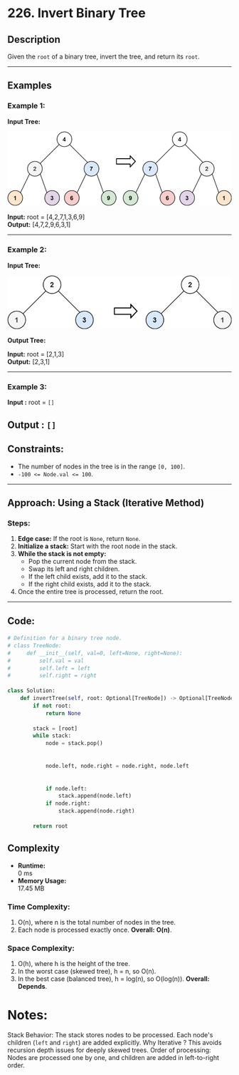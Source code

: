 # 226. Invert Binary Tree

## Description
Given the `root` of a binary tree, invert the tree, and return its `root`.

---

## Examples

### Example 1:

**Input Tree:**

![1](1.jpg)


**Input:** root = [4,2,7,1,3,6,9]  
**Output:** [4,7,2,9,6,3,1]

---

### Example 2:

**Input Tree:**

![1](2.jpg)

**Output Tree:**



**Input:** root = [2,1,3]  
**Output:** [2,3,1]

---

### Example 3:

**Input :**  root = `[]`


**Output :**  `[]`
---

## Constraints:
- The number of nodes in the tree is in the range `[0, 100]`.
- `-100 <= Node.val <= 100`.

---

## Approach: Using a Stack (Iterative Method)

### Steps:
1. **Edge case:** If the root is `None`, return `None`.
2. **Initialize a stack:** Start with the root node in the stack.
3. **While the stack is not empty:**
   - Pop the current node from the stack.
   - Swap its left and right children.
   - If the left child exists, add it to the stack.
   - If the right child exists, add it to the stack.
4. Once the entire tree is processed, return the root.

---

## Code:
```python
# Definition for a binary tree node.
# class TreeNode:
#     def __init__(self, val=0, left=None, right=None):
#         self.val = val
#         self.left = left
#         self.right = right

class Solution:
    def invertTree(self, root: Optional[TreeNode]) -> Optional[TreeNode]:
        if not root:  
            return None

        stack = [root]  
        while stack:
            node = stack.pop() 
            
            
            node.left, node.right = node.right, node.left

            
            if node.left:
                stack.append(node.left)
            if node.right:
                stack.append(node.right)

        return root  

```


## Complexity
- **Runtime:**  
  0 ms
- **Memory Usage:**  
  17.45 MB

### Time Complexity:
1. O(n), where n is the total number of nodes in the tree.
2. Each node is processed exactly once.
**Overall:** **O(n)**.

### Space Complexity:
1. O(h), where h is the height of the tree.
2. In the worst case (skewed tree), h = n, so O(n).
3. In the best case (balanced tree), h = log(n), so O(log(n)).
**Overall:** **Depends**.


# Notes:
Stack Behavior: The stack stores nodes to be processed. Each node's children (`left` and `right`) are added explicitly.
Why Iterative ? This avoids recursion depth issues for deeply skewed trees.
Order of processing: Nodes are processed one by one, and children are added in left-to-right order.
